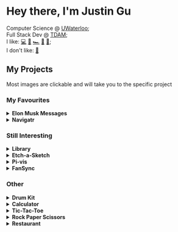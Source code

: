 # Hey there, I'm Justin Gu

Computer Science @ [UWaterloo](https://uwaterloo.ca/);<br>
Full Stack Dev @ [TDAM](https://www.linkedin.com/showcase/tdassetmanagement/);<br>
I like: 
[💻](https://github.com/JusGu)
[🎨](https://www.malikafavre.com/)
[🏎](https://www.ferrari.com/en-EN/formula1)
[🎿](https://en.wikipedia.org/wiki/Skiing)
[🚶‍](https://en.wikipedia.org/wiki/Hiking);<br>
I don't like: 
[🥭](https://www.realfruitbubbletea.com/)

## My Projects

Most images are clickable and will take you to the specific project

### My Favourites
<details>
<summary><b>Elon Musk Messages</b></summary>
Elon's text messages from the Court of Chancery’s release

<a href="https://jusgu.github.io/elon-musks-texts/"><img src="https://i.imgur.com/j4rgONL.png"></a>
</details>
<details>
<summary><b>Navigatr</b></summary>
Navigatr allows users to request real-time information (weather, transit times, restaurant locations) through text messaging
<a href="https://github.com/JusGu/sms_app"><img src="https://i.imgur.com/FTDJdxy.png"></a>
</details>

### Still Interesting

<details>
<summary><b>Library</b></summary>
Library is a great website for keeping track of all the books you've read! Plus, Library also works well on mobile! Plus, this was completely made using just HTML, CSS and JavaScript!

<a href="https://jusgu.github.io/library"><img src="https://i.imgur.com/hRd8CCS.png"></a>

</details>
<details>
<summary><b>Etch-a-Sketch</b></summary>
A simple online gridded drawing canvas with adjustable grid size. Plus, this was completely made using just HTML, CSS and JavaScript!

<a href="https://jusgu.github.io/etch-a-sketch"><img src="https://i.imgur.com/G7mpquZ.png"></a>

</details>
<details>
<summary><b>Pi-vis</b></summary>
Website that visualizes the approximation of PI using the Monte Carlo method.

<a href="https://jusgu.github.io/pi-vis"><img src="https://i.imgur.com/Mv91ra1.png"></a>

</details>
<details>
<summary><b>FanSync</b></summary>
FANSYNC connects and coordinates fans from around a stadium by displaying intricate graphics on a user's phone. It's software to transform any video into custom defined dimensions and display them on individual devices.

<a href="https://www.youtube.com/watch?v=QQZS6zPs-6o&ab_channel=JustinGu"><img src="https://i.gyazo.com/cfcf726e1cb39101952e9a5c24f711f0.gif"></a>

</details>

### Other
<details>
<summary><b>Drum Kit</b></summary>
Keyboard controlled online drum soundboard.

<a href="https://jusgu.github.io/drumkit/"><img src="https://i.imgur.com/f2e8Do8.png"></a>
</details>
<details>
<summary><b>Calculator</b></summary>
A simple online calculator.

<a href="https://jusgu.github.io/calculator"><img src="https://i.imgur.com/3HzNF9G.png" ></a>
</details>
<details>
<summary><b>Tic-Tac-Toe</b></summary>
Play Tic Tac Toe with a friend on the browser!

<a href="https://jusgu.github.io/tic-tac-toe/"><img src="https://i.imgur.com/1xbD92G.png" ></a>
</details>
</details>
<details>
<summary><b>Rock Paper Scissors</b></summary>
Play rock paper scissors against the computer up to a round of 5.

<a href="https://jusgu.github.io/rock-paper-scissors/"><img src="https://i.imgur.com/4OJW2ZI.png" ></a>
</details>
<details>
<summary><b>Restaurant</b></summary>
A mock restaurant page that supports tabbed browsing to access About, Menu and Contact page.

<a href="https://jusgu.github.io/restaurant/"><img src="https://i.imgur.com/YLSvjsV.png" ></a>
</details>


